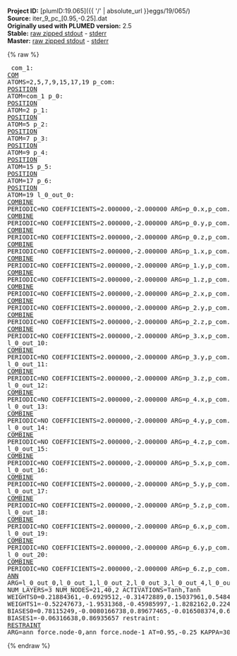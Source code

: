 **Project ID:** [plumID:19.065]({{ '/' | absolute_url }}eggs/19/065/)  
**Source:** iter_9_pc_[0.95,-0.25].dat  
**Originally used with PLUMED version:** 2.5  
**Stable:** [raw zipped stdout](iter_9_pc_[0.95,-0.25].dat.plumed.stdout.txt.zip) - [stderr](iter_9_pc_[0.95,-0.25].dat.plumed.stderr)  
**Master:** [raw zipped stdout](iter_9_pc_[0.95,-0.25].dat.plumed_master.stdout.txt.zip) - [stderr](iter_9_pc_[0.95,-0.25].dat.plumed_master.stderr)  

{% raw %}<pre>
com_1: <a href="https://plumed.github.io/doc-master/user-doc/html/_c_o_m.html">COM</a> ATOMS=2,5,7,9,15,17,19
p_com: <a href="https://plumed.github.io/doc-master/user-doc/html/_p_o_s_i_t_i_o_n.html">POSITION</a> ATOM=com_1
p_0: <a href="https://plumed.github.io/doc-master/user-doc/html/_p_o_s_i_t_i_o_n.html">POSITION</a> ATOM=2
p_1: <a href="https://plumed.github.io/doc-master/user-doc/html/_p_o_s_i_t_i_o_n.html">POSITION</a> ATOM=5
p_2: <a href="https://plumed.github.io/doc-master/user-doc/html/_p_o_s_i_t_i_o_n.html">POSITION</a> ATOM=7
p_3: <a href="https://plumed.github.io/doc-master/user-doc/html/_p_o_s_i_t_i_o_n.html">POSITION</a> ATOM=9
p_4: <a href="https://plumed.github.io/doc-master/user-doc/html/_p_o_s_i_t_i_o_n.html">POSITION</a> ATOM=15
p_5: <a href="https://plumed.github.io/doc-master/user-doc/html/_p_o_s_i_t_i_o_n.html">POSITION</a> ATOM=17
p_6: <a href="https://plumed.github.io/doc-master/user-doc/html/_p_o_s_i_t_i_o_n.html">POSITION</a> ATOM=19
l_0_out_0: <a href="https://plumed.github.io/doc-master/user-doc/html/_c_o_m_b_i_n_e.html">COMBINE</a> PERIODIC=NO COEFFICIENTS=2.000000,-2.000000 ARG=p_0.x,p_com.x
l_0_out_1: <a href="https://plumed.github.io/doc-master/user-doc/html/_c_o_m_b_i_n_e.html">COMBINE</a> PERIODIC=NO COEFFICIENTS=2.000000,-2.000000 ARG=p_0.y,p_com.y
l_0_out_2: <a href="https://plumed.github.io/doc-master/user-doc/html/_c_o_m_b_i_n_e.html">COMBINE</a> PERIODIC=NO COEFFICIENTS=2.000000,-2.000000 ARG=p_0.z,p_com.z
l_0_out_3: <a href="https://plumed.github.io/doc-master/user-doc/html/_c_o_m_b_i_n_e.html">COMBINE</a> PERIODIC=NO COEFFICIENTS=2.000000,-2.000000 ARG=p_1.x,p_com.x
l_0_out_4: <a href="https://plumed.github.io/doc-master/user-doc/html/_c_o_m_b_i_n_e.html">COMBINE</a> PERIODIC=NO COEFFICIENTS=2.000000,-2.000000 ARG=p_1.y,p_com.y
l_0_out_5: <a href="https://plumed.github.io/doc-master/user-doc/html/_c_o_m_b_i_n_e.html">COMBINE</a> PERIODIC=NO COEFFICIENTS=2.000000,-2.000000 ARG=p_1.z,p_com.z
l_0_out_6: <a href="https://plumed.github.io/doc-master/user-doc/html/_c_o_m_b_i_n_e.html">COMBINE</a> PERIODIC=NO COEFFICIENTS=2.000000,-2.000000 ARG=p_2.x,p_com.x
l_0_out_7: <a href="https://plumed.github.io/doc-master/user-doc/html/_c_o_m_b_i_n_e.html">COMBINE</a> PERIODIC=NO COEFFICIENTS=2.000000,-2.000000 ARG=p_2.y,p_com.y
l_0_out_8: <a href="https://plumed.github.io/doc-master/user-doc/html/_c_o_m_b_i_n_e.html">COMBINE</a> PERIODIC=NO COEFFICIENTS=2.000000,-2.000000 ARG=p_2.z,p_com.z
l_0_out_9: <a href="https://plumed.github.io/doc-master/user-doc/html/_c_o_m_b_i_n_e.html">COMBINE</a> PERIODIC=NO COEFFICIENTS=2.000000,-2.000000 ARG=p_3.x,p_com.x
l_0_out_10: <a href="https://plumed.github.io/doc-master/user-doc/html/_c_o_m_b_i_n_e.html">COMBINE</a> PERIODIC=NO COEFFICIENTS=2.000000,-2.000000 ARG=p_3.y,p_com.y
l_0_out_11: <a href="https://plumed.github.io/doc-master/user-doc/html/_c_o_m_b_i_n_e.html">COMBINE</a> PERIODIC=NO COEFFICIENTS=2.000000,-2.000000 ARG=p_3.z,p_com.z
l_0_out_12: <a href="https://plumed.github.io/doc-master/user-doc/html/_c_o_m_b_i_n_e.html">COMBINE</a> PERIODIC=NO COEFFICIENTS=2.000000,-2.000000 ARG=p_4.x,p_com.x
l_0_out_13: <a href="https://plumed.github.io/doc-master/user-doc/html/_c_o_m_b_i_n_e.html">COMBINE</a> PERIODIC=NO COEFFICIENTS=2.000000,-2.000000 ARG=p_4.y,p_com.y
l_0_out_14: <a href="https://plumed.github.io/doc-master/user-doc/html/_c_o_m_b_i_n_e.html">COMBINE</a> PERIODIC=NO COEFFICIENTS=2.000000,-2.000000 ARG=p_4.z,p_com.z
l_0_out_15: <a href="https://plumed.github.io/doc-master/user-doc/html/_c_o_m_b_i_n_e.html">COMBINE</a> PERIODIC=NO COEFFICIENTS=2.000000,-2.000000 ARG=p_5.x,p_com.x
l_0_out_16: <a href="https://plumed.github.io/doc-master/user-doc/html/_c_o_m_b_i_n_e.html">COMBINE</a> PERIODIC=NO COEFFICIENTS=2.000000,-2.000000 ARG=p_5.y,p_com.y
l_0_out_17: <a href="https://plumed.github.io/doc-master/user-doc/html/_c_o_m_b_i_n_e.html">COMBINE</a> PERIODIC=NO COEFFICIENTS=2.000000,-2.000000 ARG=p_5.z,p_com.z
l_0_out_18: <a href="https://plumed.github.io/doc-master/user-doc/html/_c_o_m_b_i_n_e.html">COMBINE</a> PERIODIC=NO COEFFICIENTS=2.000000,-2.000000 ARG=p_6.x,p_com.x
l_0_out_19: <a href="https://plumed.github.io/doc-master/user-doc/html/_c_o_m_b_i_n_e.html">COMBINE</a> PERIODIC=NO COEFFICIENTS=2.000000,-2.000000 ARG=p_6.y,p_com.y
l_0_out_20: <a href="https://plumed.github.io/doc-master/user-doc/html/_c_o_m_b_i_n_e.html">COMBINE</a> PERIODIC=NO COEFFICIENTS=2.000000,-2.000000 ARG=p_6.z,p_com.z
ann_force: <a href="https://plumed.github.io/doc-master/user-doc/html/_a_n_n.html">ANN</a> ARG=l_0_out_0,l_0_out_1,l_0_out_2,l_0_out_3,l_0_out_4,l_0_out_5,l_0_out_6,l_0_out_7,l_0_out_8,l_0_out_9,l_0_out_10,l_0_out_11,l_0_out_12,l_0_out_13,l_0_out_14,l_0_out_15,l_0_out_16,l_0_out_17,l_0_out_18,l_0_out_19,l_0_out_20 NUM_LAYERS=3 NUM_NODES=21,40,2 ACTIVATIONS=Tanh,Tanh  WEIGHTS0=0.21884361,-0.6929512,-0.31472889,0.15037961,0.54845136,0.046631828,0.28643721,0.06559407,-0.16648854,-0.23451269,0.27315462,0.30754858,0.55217767,-0.26105466,-0.27500945,-0.36811143,0.77176452,0.2621209,-0.048846059,0.086605176,0.36317638,0.56277275,-0.14789276,0.82531774,-1.3483343,0.69339764,-0.12221194,0.54538137,-0.42658919,0.26749128,-0.86339623,-0.63518667,-0.63117677,1.0761205,-0.52647287,-0.2892904,-0.43933171,0.53209352,0.13661692,0.36261496,0.52819395,0.072382875,0.49859554,0.39606836,0.42808482,0.043099187,0.11010133,0.26319975,0.18344526,0.1532805,0.32291064,-0.0071896962,-0.014649735,-0.043325868,0.4664647,0.5942862,0.37167454,-0.6802994,-1.0498633,-0.43536198,0.12671863,0.16129318,0.31203765,-0.51821154,0.46825346,-0.30219206,0.16093455,-1.3320271,-0.17283864,-0.22842416,0.039218299,0.57543713,0.48043078,-0.63122815,0.49655098,0.15082428,0.6776067,0.58252811,0.44476438,-0.54271102,-0.25798744,0.042922191,0.49316621,-0.67143399,-0.82307559,0.24406786,-0.58451533,0.5270049,-0.28281474,0.12934627,-0.21096751,-0.16042273,0.069543086,-0.31997576,-0.11647666,0.48310766,1.0192467,-0.78036684,0.81688792,-0.57926273,0.47885022,-0.38587436,-0.19028677,-0.043561444,-0.2869404,0.01502275,-0.10733139,0.66233778,-0.011333988,0.048119776,-0.24489835,0.34926924,-0.27001706,0.17123976,-0.36485767,0.11438335,-0.16988418,0.30992919,-0.87475979,0.40412351,-0.12233259,0.58833694,-0.9628827,-0.069977321,-0.020182962,0.028352344,-1.1311107,-0.066174448,1.014994,0.80171204,-0.53810275,-1.0467323,-0.41952252,0.7267645,0.10419685,0.35861152,0.299878,-0.70449626,-0.26951629,1.0030504,0.57124841,0.57270038,-0.51058304,-0.2337573,-0.39453715,-0.039938308,0.77811348,0.69720358,-0.66771799,-0.094790347,-1.2703975,0.29644611,1.0200074,0.81049508,-0.20097426,-0.50209308,-0.0039108973,1.0733639,0.43368274,0.49630919,0.16440384,-0.86781079,-0.49949366,-0.24275804,0.16361509,-0.19941217,-0.69008887,-0.43837184,-0.68292719,0.52714115,-0.039045613,0.87968475,-0.77062333,1.0541006,-0.91465569,0.014158878,-0.24297918,0.22045897,-0.95066136,-0.43136957,-0.91065603,0.048609626,-0.9855203,0.6489653,-0.13225085,0.41882104,0.29549322,0.6280722,-0.072436519,-0.39480051,-0.5018639,-0.70223159,0.33674037,-0.27190745,1.5019002,0.035213541,0.023575377,-0.8502363,0.98356402,0.30819505,0.31543064,0.069399528,0.53572363,-0.9535225,-0.14723969,0.094471581,0.72633624,-0.83972549,0.051143024,-0.092146821,0.11495354,0.44567969,0.40121177,0.77837676,-0.42480707,-0.41546115,-0.2949031,0.73109531,-0.29800105,0.41584557,-0.30511171,-0.7262947,-0.22779801,0.34318924,-0.35998183,-0.17767641,-0.54795974,-0.008875099,-0.1105726,-0.084335618,0.51821667,-0.77734393,-0.63928407,-0.40145263,1.6249073,0.84026527,-0.45527884,-0.76337606,-0.72162938,0.070846364,0.42273083,0.066855028,0.80693579,-1.0956476,-0.193222,0.4245778,0.545609,0.68089396,-0.35809684,-0.56199485,0.20739938,-0.40283868,0.66669762,0.32651019,0.073709562,-0.0047967178,-0.011601348,0.075819761,0.22385105,-0.045904368,0.055299651,-0.52883112,0.057633355,-0.04057822,-0.73468637,-0.47824845,0.20967275,0.25200617,-0.36315227,0.21842793,0.44070795,0.25658295,-0.0021383073,0.43628368,0.35936281,-0.23157091,-0.41280943,-0.016608011,0.48053467,0.19206266,0.19828044,0.078894012,-0.16878676,-0.37087101,-0.43315181,-0.20560339,-0.54648018,0.10529853,0.047632027,0.45404974,0.07043764,-0.24356249,0.3798373,0.20946175,-0.50889027,-0.6915316,0.25477517,-0.44993216,1.2852938,-1.0703202,-0.21524356,-0.26455149,0.68266636,0.406241,1.084046,0.27423015,0.45136091,-0.59092158,0.93681759,-0.25756273,0.43761796,-0.53060824,-0.044704922,-0.72541851,-0.3706018,-0.18545455,-0.43369409,-0.036696613,0.44562048,0.10855324,-0.055644047,0.16642816,-0.24477668,0.29025567,0.0077136052,-0.16382828,0.28395182,-0.27406093,0.45434505,0.18138914,0.092324644,0.074941859,-0.21405019,-0.7164641,0.26274872,-0.030613698,0.21710464,-0.049051207,-0.32090724,-0.27980995,-0.12830311,-0.17097123,-0.26232338,-0.19544917,-0.27153772,0.054046314,-0.25635689,-0.11139593,0.27159223,-0.053327516,-0.20272438,0.095838025,-0.17749539,0.12619828,-0.30785561,0.11503154,0.052056652,-0.8639825,0.48135164,0.31918395,0.023959519,-0.15856752,0.10415709,0.092050247,-0.083673202,-0.23063682,0.29803643,-0.51149279,0.0043114009,1.0763541,-0.88795131,-0.017190332,-0.61975259,0.40526807,0.15568686,-0.56666058,0.3227191,0.075070746,-0.093137145,-0.70558554,-0.7893976,-0.22441818,0.38257387,0.66158658,-0.12039953,-0.091068581,-0.50849479,0.12634675,0.36621469,0.13310973,-0.13568312,1.1754545,1.1349337,-0.16278067,-0.72167063,-0.55730295,-0.11653398,-0.0010330239,-0.091913968,0.50323081,-0.66980308,0.65892869,0.24907409,1.0202405,-0.39766803,-0.024231501,0.031395588,0.6344952,-0.75557888,0.84985727,0.3068805,-0.59363604,-0.45047408,0.4721984,0.26563796,0.12251543,-0.40097946,0.18832721,-0.20884986,-0.42358452,0.24969554,0.26675129,-0.3396225,-0.10067249,0.14841358,0.0089163305,0.32988214,0.012526056,0.19108832,0.12949207,-0.10174123,0.29095897,0.072994746,-0.27001959,-0.19509055,-0.024024431,-0.31769279,0.23755963,-0.061689023,-0.10038448,0.040088452,0.13733175,0.51330209,-0.29263467,-0.0020699594,0.24162008,-0.27350298,-0.11858517,0.25457621,0.12559354,0.1840381,-0.56736559,-0.048479181,-0.24523097,0.23219509,-0.22481653,0.25970143,-0.69051415,0.19268584,-0.032590806,-0.28221217,-0.022842519,0.46194565,-0.79360306,-0.89622504,-0.28085488,0.24844535,1.7464188,-0.24535307,-0.16946772,-1.0421525,-0.91704178,0.47049844,0.72284704,-0.11442002,0.19870093,-1.3211462,0.13981937,0.19824819,0.56178439,0.74296576,0.054514766,-0.34748811,-0.28467527,1.1167234,-0.15034516,-0.58986413,-1.1112303,0.79102874,0.47967163,0.41446292,-0.35114419,0.44265962,-0.67966551,0.18229501,0.28496623,0.70347005,-0.72362274,-0.56428063,-0.73262167,0.10280787,-0.62841463,0.10692032,-0.53074425,0.64604646,-0.18278638,0.29797125,0.17698626,-0.13118832,0.037320968,0.0083848732,0.074620403,-0.17758383,-0.31563294,0.04917052,-0.066213958,0.4687176,0.18844588,-0.030848414,-0.89313042,0.54624695,-0.30117312,-0.12139124,-0.086794212,0.13819765,-0.46585721,-0.74595857,0.071607836,0.37693298,1.1057255,1.2416214,-0.44363409,-0.51961613,-0.58023322,0.39805764,0.96161282,-0.4710772,-0.084496588,-1.0899552,-0.78072298,0.577209,0.19846436,0.68072367,0.21736911,-0.55706012,0.53661931,0.049765967,-0.1258232,0.242396,-0.1552792,-0.20056814,-0.046133995,0.25764862,0.16662233,0.28091481,0.057046901,-0.34951526,-0.21315086,0.025333501,-0.15510425,0.15315264,0.21930359,-0.16546458,-0.19206019,0.029156709,0.48739758,-0.35025802,0.21714985,-0.16384734,1.1083281,-0.41050205,-1.082583,-1.1312189,0.63699114,0.45262161,0.63667578,0.55954224,0.015820725,-0.7883777,0.45187792,0.88955528,0.73077661,-0.3254557,-0.31357136,-0.52376163,-0.45445341,0.065091744,0.50145835,-0.63974178,-0.15704668,0.24435313,0.41312224,-0.21452284,0.24679059,-0.13193631,-0.16314891,0.20956364,0.1194478,0.29904637,-0.29970506,-0.24728869,-0.14534529,0.49633121,1.1379176,0.15832867,-0.80071771,-0.12644793,-0.083125062,0.14634766,0.3472456,0.46690232,0.47411606,0.24337506,0.023675401,0.37226453,-0.36418954,-0.4229939,-0.43124002,-0.3526566,0.17586379,-0.28344694,-0.69079936,-0.6814025,-0.5508129,0.090996832,0.18866862,0.2326621,0.54156166,0.55324733,0.54956883,0.82024783,0.10860578,-0.26132625,-0.82824266,-1.0215483,-0.10954294,0.0094139744,0.67293215,-0.2791822,-0.87189484,0.30163369,0.058873173,0.18339227,0.9669674,0.24355552,-0.16591588,-0.34033418,-0.00016081501,0.65827554,-0.061624404,0.7411406,0.38420326,-0.22332646,0.12810551,0.11973957,0.3727476,-0.23380336,-0.12962331,0.045088455,0.23975722,-0.14542228,0.15914141,-0.033676922,0.18223192,-0.11295887,-0.29592898,-0.28170991,0.1561836,-0.20725252,-0.061560787,-0.053112324,0.36140066,-0.095461212,0.57024127,1.1292906,1.065591,-0.55771291,-1.2212269,-0.4521389,0.56898326,0.48238444,0.061209358,0.17433089,-0.99789178,-1.1946359,0.38646191,0.43716934,0.44509897,-0.33988452,-0.19471915,-0.00022323731,-0.41734365,0.71264166,0.070623204,0.71045732,-0.41361973,0.8855868,-1.1622827,0.7777316,-0.31037116,0.88862115,-0.041233685,-0.7119447,-0.55597419,0.77893293,-0.95719099,0.6585921,-0.53463864,0.30451968,-0.78419709,0.056976583,0.091437213,-0.021583697,-0.72322166,0.85852671,0.30765778,-0.16067575,-1.5112176,0.38069874,-0.49754709,0.61298275,-0.35322481,0.27550751,-0.81357437,-0.84508568,-0.19713135,0.94901639,-0.60461581,0.39720306,-0.74781066,0.37083694,-0.049572255,0.16590652,0.51476747,0.43629077,-0.23787113,-0.25803646,0.3387242,0.029337419,-0.11923338,0.045970384,0.044385113,0.037702039,0.066104777,0.0010885739,0.21331409,-0.28319922,0.082243748,-0.21365763,-0.1477056,0.20834222,0.16027507,0.30832991,-0.15381022,-0.022852557,0.018382648,0.26002714,0.23281579,-1.0926961,-1.382162,-0.34005046,0.86312151,0.34714073,0.58412522,-0.16726051,-0.11964235,0.30791283,0.74323732,1.1115998,0.46376726,-0.33022344,-0.63314366,-0.47296616,0.37051797,0.2477508,-0.54957765,-0.6022166,-1.0210284,0.069120757,-0.60526246,1.1467439,0.93163949,0.56718367,-0.28498766,-0.51832497,-0.58994853,1.1372024,-0.3179104,0.12150498,-0.5101791,-0.95841253,-0.58780068,0.30713284,0.22291936,0.54113317,-0.7615611,0.026692158,0.22539446,-0.49824938,-0.65335125,0.65950841,0.32448691,0.072210439,-0.13649701,-0.07947541,-0.042289626,-0.13066356,0.011760402,0.18700661,-0.16097933,0.96881968,0.81955338,-1.1179806,-0.42842925,-0.52429938,0.53570831,-0.38067055,-0.31498274,0.50896502,0.063933372,0.0051992834,-0.37115759,-0.03714779,0.32011238,-0.081881821,-0.14613266,-0.36278453,-0.2298957,-0.01796066,0.056577686,-0.16477248,0.29550704,0.19314003,0.044611186,0.238598,-0.24882819,0.1316759,0.3390556,0.22788367,0.29190558 WEIGHTS1=-0.52247673,-1.9531368,-0.45985997,-1.8282162,0.22406228,0.54454911,1.7199687,1.7178885,1.7450393,1.6874775,-0.88562751,-1.8148828,0.21479061,0.070144549,1.6539237,-0.51005542,0.17381565,-0.68249238,0.3589707,-1.5812393,-0.29429969,0.33227679,-1.8953897,-1.9199948,-0.33003131,-1.9164846,-0.18696336,-1.8129915,-0.34682178,0.83712584,-1.5363004,0.29073358,-1.7404362,1.819972,1.7358339,0.17055273,-1.9472351,-1.8466378,0.70156842,0.16131069,-1.4455187,0.57767785,-1.6881992,0.54761934,1.237892,1.7308618,-0.58502758,-0.6146847,-0.52914459,-0.45042717,0.42117462,0.61141908,-0.53957921,0.99319184,-0.52936274,0.010711167,-0.059535567,-1.2151164,1.3014245,0.49466643,0.17526448,0.86284512,0.58638841,0.60882151,-1.0554665,0.54804492,0.41427058,0.62708127,-1.4602674,0.73556811,0.49730569,0.18832947,0.46360144,-0.60945338,-0.5273971,-0.10147491,0.54919213,0.58089858,1.5233086,-0.55593455  BIASES0=0.78115249,-0.0080166738,0.89677465,-0.016508374,0.65177166,-0.72515333,0.038974684,0.0016658064,-0.02347371,0.046427798,0.030172257,-0.018602949,-0.41613203,0.4203085,-0.0047308439,0.3240279,-0.021579403,-0.77694124,0.75490558,0.00385237,0.078693576,-0.81808811,-0.014984949,-0.0039549982,0.95453328,-0.02274432,0.021254975,-0.035197664,0.6956619,0.76617372,0.0074940217,-0.079921909,-0.034048218,-0.0063840221,0.025162913,-0.091960348,-0.012010222,-0.0073846816,0.73274571,0.1168851 BIASES1=-0.06316638,0.86935657
restraint: <a href="https://plumed.github.io/doc-master/user-doc/html/_r_e_s_t_r_a_i_n_t.html">RESTRAINT</a> ARG=ann_force.node-0,ann_force.node-1 AT=0.95,-0.25 KAPPA=3000,3000
</pre>{% endraw %}
